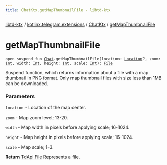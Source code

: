 ```yaml
---
title: ChatKtx.getMapThumbnailFile - libtd-ktx
---
```


[libtd-ktx](../../index.html) / [kotlinx.telegram.extensions](../index.html) / [ChatKtx](index.html) / [getMapThumbnailFile](./get-map-thumbnail-file.html)

# getMapThumbnailFile

`open suspend fun `[`Chat`](https://tdlibx.github.io/td/docs/org/drinkless/td/libcore/telegram/TdApi/Chat.html)`.getMapThumbnailFile(location: `[`Location`](https://tdlibx.github.io/td/docs/org/drinkless/td/libcore/telegram/TdApi/Location.html)`?, zoom: `[`Int`](https://kotlinlang.org/api/latest/jvm/stdlib/kotlin/-int/index.html)`, width: `[`Int`](https://kotlinlang.org/api/latest/jvm/stdlib/kotlin/-int/index.html)`, height: `[`Int`](https://kotlinlang.org/api/latest/jvm/stdlib/kotlin/-int/index.html)`, scale: `[`Int`](https://kotlinlang.org/api/latest/jvm/stdlib/kotlin/-int/index.html)`): `[`File`](https://tdlibx.github.io/td/docs/org/drinkless/td/libcore/telegram/TdApi/File.html)

Suspend function, which returns information about a file with a map thumbnail in PNG format.
Only map thumbnail files with size less than 1MB can be downloaded.

### Parameters

`location` - Location of the map center.

`zoom` - Map zoom level; 13-20.

`width` - Map width in pixels before applying scale; 16-1024.

`height` - Map height in pixels before applying scale; 16-1024.

`scale` - Map scale; 1-3.

**Return**
[TdApi.File](https://tdlibx.github.io/td/docs/org/drinkless/td/libcore/telegram/TdApi/File.html) Represents a file.

